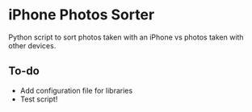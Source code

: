 # iPhone Photos Sorter

Python script to sort photos taken with an iPhone vs photos taken with other devices.

## To-do

- Add configuration file for libraries
- Test script!
